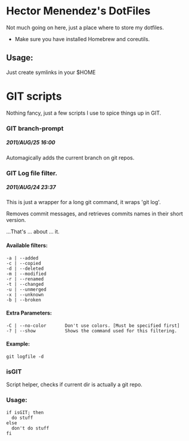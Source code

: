 # Hector Menendez's DotFiles

Not much going on here, just a place where to store my dotfiles.


* Make sure you have installed Homebrew and coreutils.

## Usage:

Just create symlinks in your $HOME


# GIT scripts

Nothing fancy, just a few scripts I use to spice things up in GIT.

### GIT branch-prompt
##### 2011/AUG/25 16:00

Automagically adds the current branch on git repos.


### GIT Log file filter.
##### 2011/AUG/24 23:37

This is just a wrapper for a long git command, it wraps 'git log'.

Removes commit messages, and retrieves commits names in their short version.

...That's ... about ... it.

#### Available filters:

    -a | --added
    -c | --copied
    -d | --deleted
    -m | --modified
    -r | --renamed
    -t | --changed
    -u | --unmerged
    -x | --unknown
    -b | --broken

#### Extra Parameters:

    -C | --no-color       Don't use colors. [Must be specified first]
    -? | --show           Shows the command used for this filtering.

#### Example:

    git logfile -d

### isGIT

Script helper, checks if current dir is actually a git repo.

### Usage:

    if isGIT; then
      do stuff
    else
      don't do stuff
    fi
